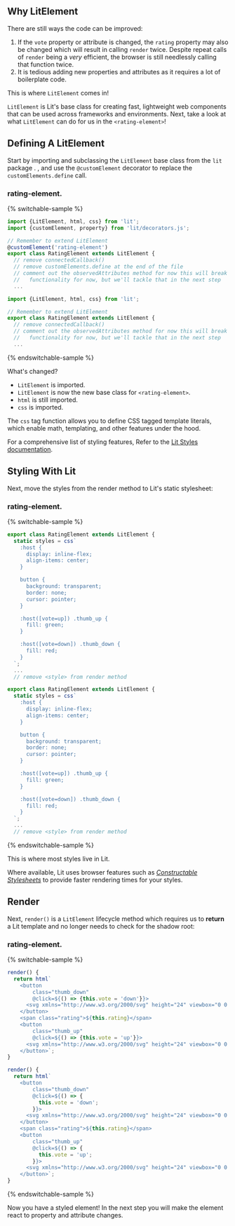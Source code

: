 ## Why LitElement

There are still ways the code can be improved:

1. If the `vote` property or attribute is changed, the `rating` property may also be changed which will result in calling `render` twice. Despite repeat calls of `render` being a *very* efficient, the browser is still needlessly calling that function twice.
2. It is tedious adding new properties and attributes as it requires a lot of boilerplate code.

This is where `LitElement` comes in!

`LitElement` is Lit's base class for creating fast, lightweight web components that can be used across frameworks and environments. Next, take a look at what `LitElement` can do for us in the `<rating-element>`!

## Defining A LitElement

Start by importing and subclassing the `LitElement` base class from the `lit` package<litdev-code-language-display>
  <span slot="js">.</span>
  <span slot="ts">,
    and use the `@customElement` decorator to replace the `customElements.define` call.
  </span>
</litdev-code-language-display>

### rating-element.<litdev-code-language-display></litdev-code-language-display>

{% switchable-sample %}

```ts
import {LitElement, html, css} from 'lit';
import {customElement, property} from 'lit/decorators.js';

// Remember to extend LitElement
@customElement('rating-element')
export class RatingElement extends LitElement {
  // remove connectedCallback()
  // remove customElements.define at the end of the file
  // comment out the observedAttributes method for now this will break
  //   functionality for now, but we'll tackle that in the next step
  ...
```

```js
import {LitElement, html, css} from 'lit';

// Remember to extend LitElement
export class RatingElement extends LitElement {
  // remove connectedCallback()
  // comment out the observedAttributes method for now this will break
  //   functionality for now, but we'll tackle that in the next step
  ...
```

{% endswitchable-sample %}

What's changed?

* `LitElement` is imported.
* `LitElement` is now the new base class for `<rating-element>`.
* `html` is still imported.
* `css` is imported.

The `css` tag function allows you to define CSS tagged template literals, which enable math, templating, and other features under the hood.

<aside class="info">

For a comprehensive list of styling features, Refer to the [Lit Styles documentation](https://lit.dev/docs/components/styles/).

</aside>

## Styling With Lit

Next, move the styles from the render method to Lit's static stylesheet:

### rating-element.<litdev-code-language-display></litdev-code-language-display>

{% switchable-sample %}

```ts
export class RatingElement extends LitElement {
  static styles = css`
    :host {
      display: inline-flex;
      align-items: center;
    }

    button {
      background: transparent;
      border: none;
      cursor: pointer;
    }

    :host([vote=up]) .thumb_up {
      fill: green;
    }

    :host([vote=down]) .thumb_down {
      fill: red;
    }
  `;
  ...
  // remove <style> from render method
```

```js
export class RatingElement extends LitElement {
  static styles = css`
    :host {
      display: inline-flex;
      align-items: center;
    }

    button {
      background: transparent;
      border: none;
      cursor: pointer;
    }

    :host([vote=up]) .thumb_up {
      fill: green;
    }

    :host([vote=down]) .thumb_down {
      fill: red;
    }
  `;
  ...
  // remove <style> from render method
```

{% endswitchable-sample %}

This is where most styles live in Lit.

Where available, Lit uses browser features such as [*Constructable Stylesheets*](https://web.dev/constructable-stylesheets/) to provide faster rendering times for your styles.

## Render

Next, `render()` is a `LitElement` lifecycle method which requires us to **return** a Lit template and no longer needs to check for the shadow root:

### rating-element.<litdev-code-language-display></litdev-code-language-display>

{% switchable-sample %}

```ts
render() {
  return html`
    <button
        class="thumb_down"
        @click=${() => {this.vote = 'down'}}>
      <svg xmlns="http://www.w3.org/2000/svg" height="24" viewbox="0 0 24 24" width="24"><path d="M15 3H6c-.83 0-1.54.5-1.84 1.22l-3.02 7.05c-.09.23-.14.47-.14.73v2c0 1.1.9 2 2 2h6.31l-.95 4.57-.03.32c0 .41.17.79.44 1.06L9.83 23l6.59-6.59c.36-.36.58-.86.58-1.41V5c0-1.1-.9-2-2-2zm4 0v12h4V3h-4z"/></svg>
    </button>
    <span class="rating">${this.rating}</span>
    <button
        class="thumb_up"
        @click=${() => {this.vote = 'up'}}>
      <svg xmlns="http://www.w3.org/2000/svg" height="24" viewbox="0 0 24 24" width="24"><path d="M1 21h4V9H1v12zm22-11c0-1.1-.9-2-2-2h-6.31l.95-4.57.03-.32c0-.41-.17-.79-.44-1.06L14.17 1 7.59 7.59C7.22 7.95 7 8.45 7 9v10c0 1.1.9 2 2 2h9c.83 0 1.54-.5 1.84-1.22l3.02-7.05c.09-.23.14-.47.14-.73v-2z"/></svg>
    </button>`;
}
```

```js
render() {
  return html`
    <button
        class="thumb_down"
        @click=${() => {
          this.vote = 'down';
        }}>
      <svg xmlns="http://www.w3.org/2000/svg" height="24" viewbox="0 0 24 24" width="24"><path d="M15 3H6c-.83 0-1.54.5-1.84 1.22l-3.02 7.05c-.09.23-.14.47-.14.73v2c0 1.1.9 2 2 2h6.31l-.95 4.57-.03.32c0 .41.17.79.44 1.06L9.83 23l6.59-6.59c.36-.36.58-.86.58-1.41V5c0-1.1-.9-2-2-2zm4 0v12h4V3h-4z"/></svg>
    </button>
    <span class="rating">${this.rating}</span>
    <button
        class="thumb_up"
        @click=${() => {
          this.vote = 'up';
        }}>
      <svg xmlns="http://www.w3.org/2000/svg" height="24" viewbox="0 0 24 24" width="24"><path d="M1 21h4V9H1v12zm22-11c0-1.1-.9-2-2-2h-6.31l.95-4.57.03-.32c0-.41-.17-.79-.44-1.06L14.17 1 7.59 7.59C7.22 7.95 7 8.45 7 9v10c0 1.1.9 2 2 2h9c.83 0 1.54-.5 1.84-1.22l3.02-7.05c.09-.23.14-.47.14-.73v-2z"/></svg>
    </button>`;
}
```

{% endswitchable-sample %}

Now you have a styled element! In the next step you will make the element react to property and attribute changes.